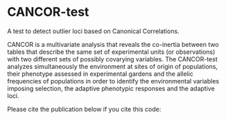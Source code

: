 # CANCOR-test

A test to detect outlier loci based on Canonical Correlations.

CANCOR is a multivariate analysis that reveals the co-inertia between two tables that describe the same set of experimental units (or observations) with two different sets of possibly covarying variables.  The CANCOR-test analyzes simultaneously the environment at sites of origin of populations, their phenotype assessed in experimental gardens and the allelic frequencies of populations in order to identify the environmental variables imposing selection, the adaptive phenotypic responses and the adaptive loci. 


Please cite the publication below if you cite this code:

